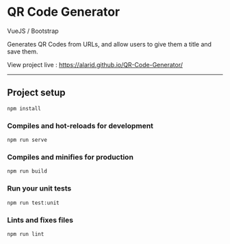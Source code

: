 # QR Code Generator

VueJS / Bootstrap

Generates QR Codes from URLs, and allow users to give them a title and save them.

View project live : https://alarid.github.io/QR-Code-Generator/

<hr>

## Project setup
```
npm install
```

### Compiles and hot-reloads for development
```
npm run serve
```

### Compiles and minifies for production
```
npm run build
```

### Run your unit tests
```
npm run test:unit
```

### Lints and fixes files
```
npm run lint
```